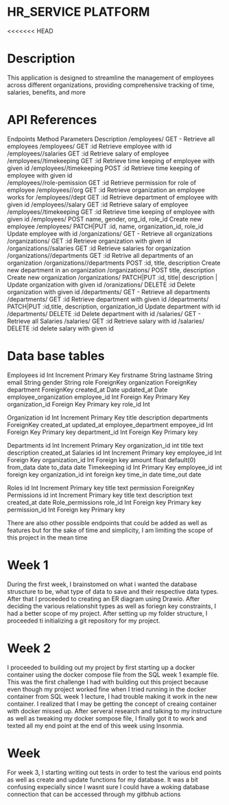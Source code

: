 # HR_SERVICE PLATFORM
<<<<<<< HEAD
# Description
This application is designed to streamline the management of employees across different organizations, providing comprehensive tracking of time, salaries, benefits, and more
# API References
Endpoints                         Method            Parameters                                  Description
/employees/                       GET               -                                           Retrieve all employees
/employees/<id>                   GET               :id                                         Retrieve employee with id
/employees/<id>/salaries          GET               :id                                         Retrieve salary of employee
/employees/<id>/timekeeping       GET               :id                                         Retrieve time keeping of employee with given id
/employees/<id>/timekeeping       POST              :id                                         Retrieve time keeping of employee with given id    
/employees/<id>/role-pemission    GET               :id                                         Retrieve permission for role of employee
/employees/<id>/org               GET               :id                                         Retrieve organization an employee works for
/employees/<id>/dept              GET               :id                                         Retrieve department of employee with given id
/employees/<id>/salary            GET               :id                                         Retrieve salary of employee
/employees/<id>/timekeeping       GET               :id                                         Retrieve time keeping of employee with given id
/employees/                       POST              name, gender, org_id, role_id               Create new employee
/employees/<id>                   PATCH|PUT         :id, name, organization_id, role_id         Update employee with id
/organizations/                   GET               -                                           Retrieve all organizations
/organizations/<id>               GET               :id                                         Retrieve organization with given id
/organizations/<id>/salaries      GET               :id                                         Retrieve salaries for organization
/organizations/<id>/departments   GET               :id                                         Retrive all departments of an organization
/organizations/<id>/departments   POST              :id, title, description                     Create new department in an organization
/organizations/                   POST              title, description                          Create new organization
/organizations/<id>               PATCH|PUT         :id, title| description |                   Update organization with given id
/oranizations/<id>                DELETE            :id                                         Delete organization with given id
/departments/                     GET                -                                          Retrieve all departments
/departments/<id>                 GET               :id                                         Retrieve department with given id
/departments/<id>                 PATCH|PUT         :id,title, description, organization_id     Update department with id
/departments/<id>                 DELETE            :id                                         Delete department with id
/salaries/                        GET               -                                           Retrieve all  Salaries
/salaries/<id>                    GET               :id                                         Retrieve salary with id
/salaries/<id>                    DELETE            :id                                         delete salary with given id

  
# Data base tables
Employees
id Int Increment Primary Key
firstname String
lastname String
email String
gender String
role ForeignKey
organization ForeignKey
department ForeignKey
created_at Date
updated_at Date
employee_organization
employee_id Int Foreign Key Primary Key
organization_id Foreign Key Primary key
role_id Int


Organization
id Int Increment Primary Key
title
description
departments ForeignKey
created_at
updated_at
employee_department
empoyee_id Int Foreign Key Primary key
department_id Int Foreign Key Primary key


Departments
id Int Increment Primary Key
organization_id int
title text
description
created_at
Salaries
id Int Increment Primary key
employee_id Int Foreign Key
organization_id Int Foreign key
amount float default(0)
from_data date
to_data date
Timekeeping
id Int Primary Key
employee_id int foreign key
organization_id int foreign key
time_in date
time_out date



Roles
id Int Increment Primary key
title text
permission ForeignKey
Permissions
id int Increment Primary key
title text
description text
created_at date
Role_permissions
role_id Int Foreign key Primary key
permission_id Int Foreign key Primary key

There are also other possible endpoints that could be added as well as features but for the sake of time and simplicity, I am limiting the scope of this project in the mean time

# Week 1
During the first week, I brainstomed on what i wanted the database struscture to be, what type of data to save and their respective data types. After that I proceeded to creating an ER diagram using Drawio. After deciding the various relationshit types as well as foriegn key constraints, I had a better scope of my project. After setting up my folder structure, I proceeded ti initializing a git repository for my project.

# Week 2
I proceeded to building out my project by first starting up a docker container using the docker compose file from the SQL week 1 example file. This was the first challenge I had with building out this project because even though my project worked fine when I tried running in the docker container from SQL week 1 lecture, I had trouble making it work in the new container. I realized that I may be getting the concept of creaing container with docker missed up. After serveral research and talking to my instructure as well as tweaking my docker sompose file, I finally got it to work and texted all my end point at the end of this week using Insonmia.

# Week
For week 3, I starting writing out tests in order to test the various end points as well as create and update functions for my database. It was a bit confusing expecially since I wasnt sure I could have a woking database connection that can be accessed through my gitbhub actions